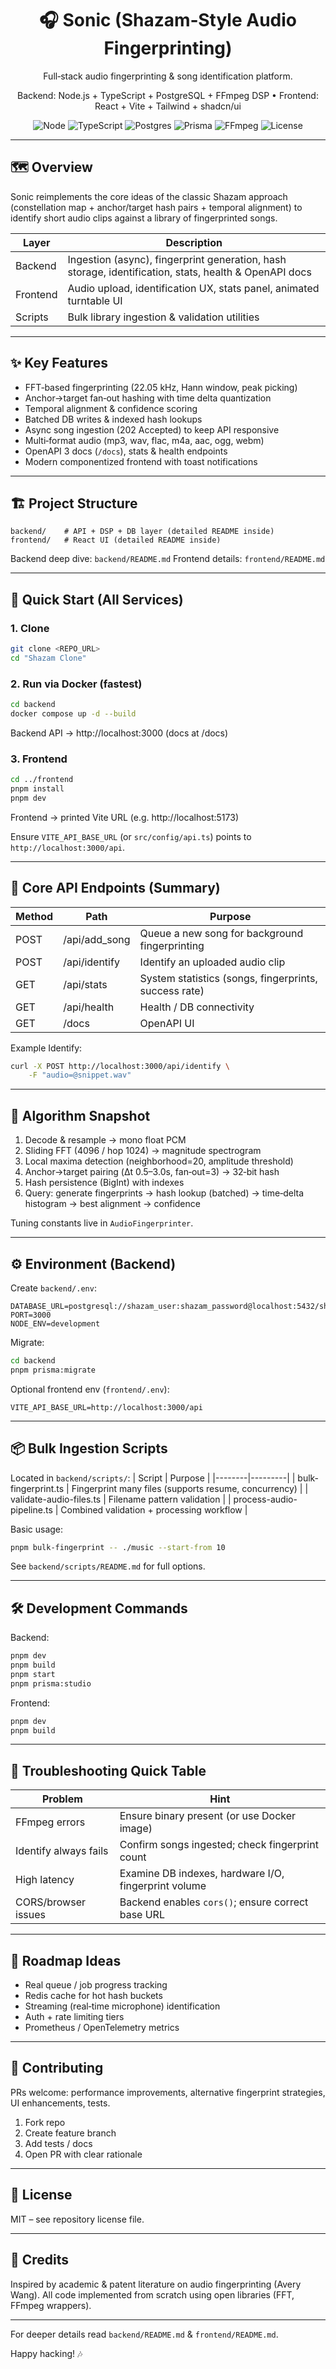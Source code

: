 <div align="center">

# 🎧 Sonic (Shazam‑Style Audio Fingerprinting)

Full‑stack audio fingerprinting & song identification platform.

Backend: Node.js + TypeScript + PostgreSQL + FFmpeg DSP  •  Frontend: React + Vite + Tailwind + shadcn/ui

![Node](https://img.shields.io/badge/Node-18+-339933?logo=node.js) ![TypeScript](https://img.shields.io/badge/TypeScript-5.x-3178C6?logo=typescript) ![Postgres](https://img.shields.io/badge/PostgreSQL-15-4169E1?logo=postgresql) ![Prisma](https://img.shields.io/badge/Prisma-ORM-2D3748?logo=prisma) ![FFmpeg](https://img.shields.io/badge/FFmpeg-enabled-007808) ![License](https://img.shields.io/badge/License-MIT-green)

</div>

---

## 🗺 Overview
Sonic reimplements the core ideas of the classic Shazam approach (constellation map + anchor/target hash pairs + temporal alignment) to identify short audio clips against a library of fingerprinted songs.

| Layer | Description |
|-------|-------------|
| Backend | Ingestion (async), fingerprint generation, hash storage, identification, stats, health & OpenAPI docs |
| Frontend | Audio upload, identification UX, stats panel, animated turntable UI |
| Scripts | Bulk library ingestion & validation utilities |

---

## ✨ Key Features
- FFT‑based fingerprinting (22.05 kHz, Hann window, peak picking)
- Anchor→target fan‑out hashing with time delta quantization
- Temporal alignment & confidence scoring
- Batched DB writes & indexed hash lookups
- Async song ingestion (202 Accepted) to keep API responsive
- Multi‑format audio (mp3, wav, flac, m4a, aac, ogg, webm)
- OpenAPI 3 docs (`/docs`), stats & health endpoints
- Modern componentized frontend with toast notifications

---

## 🏗 Project Structure
```
backend/    # API + DSP + DB layer (detailed README inside)
frontend/   # React UI (detailed README inside)
```

Backend deep dive: `backend/README.md`
Frontend details: `frontend/README.md`

---

## 🚀 Quick Start (All Services)
### 1. Clone
```bash
git clone <REPO_URL>
cd "Shazam Clone"
```

### 2. Run via Docker (fastest)
```bash
cd backend
docker compose up -d --build
```
Backend API → http://localhost:3000 (docs at /docs)

### 3. Frontend
```bash
cd ../frontend
pnpm install
pnpm dev
```
Frontend → printed Vite URL (e.g. http://localhost:5173)

Ensure `VITE_API_BASE_URL` (or `src/config/api.ts`) points to `http://localhost:3000/api`.

---

## 🔌 Core API Endpoints (Summary)
| Method | Path | Purpose |
|--------|------|---------|
| POST | /api/add_song | Queue a new song for background fingerprinting |
| POST | /api/identify | Identify an uploaded audio clip |
| GET  | /api/stats | System statistics (songs, fingerprints, success rate) |
| GET  | /api/health | Health / DB connectivity |
| GET  | /docs | OpenAPI UI |

Example Identify:
```bash
curl -X POST http://localhost:3000/api/identify \
	-F "audio=@snippet.wav"
```

---

## 🧬 Algorithm Snapshot
1. Decode & resample → mono float PCM
2. Sliding FFT (4096 / hop 1024) → magnitude spectrogram
3. Local maxima detection (neighborhood=20, amplitude threshold)
4. Anchor→target pairing (Δt 0.5–3.0s, fan‑out=3) → 32‑bit hash
5. Hash persistence (BigInt) with indexes
6. Query: generate fingerprints → hash lookup (batched) → time‑delta histogram → best alignment → confidence

Tuning constants live in `AudioFingerprinter`.

---

## ⚙️ Environment (Backend)
Create `backend/.env`:
```
DATABASE_URL=postgresql://shazam_user:shazam_password@localhost:5432/shazam_clone
PORT=3000
NODE_ENV=development
```
Migrate:
```bash
cd backend
pnpm prisma:migrate
```

Optional frontend env (`frontend/.env`):
```
VITE_API_BASE_URL=http://localhost:3000/api
```

---

## 📦 Bulk Ingestion Scripts
Located in `backend/scripts/`:
| Script | Purpose |
|--------|---------|
| bulk-fingerprint.ts | Fingerprint many files (supports resume, concurrency) |
| validate-audio-files.ts | Filename pattern validation |
| process-audio-pipeline.ts | Combined validation + processing workflow |

Basic usage:
```bash
pnpm bulk-fingerprint -- ./music --start-from 10
```

See `backend/scripts/README.md` for full options.

---

## 🛠 Development Commands
Backend:
```bash
pnpm dev
pnpm build
pnpm start
pnpm prisma:studio
```
Frontend:
```bash
pnpm dev
pnpm build
```

---

## 🐞 Troubleshooting Quick Table
| Problem | Hint |
|---------|------|
| FFmpeg errors | Ensure binary present (or use Docker image) |
| Identify always fails | Confirm songs ingested; check fingerprint count |
| High latency | Examine DB indexes, hardware I/O, fingerprint volume |
| CORS/browser issues | Backend enables `cors()`; ensure correct base URL |

---

## 🧭 Roadmap Ideas
- Real queue / job progress tracking
- Redis cache for hot hash buckets
- Streaming (real‑time microphone) identification
- Auth + rate limiting tiers
- Prometheus / OpenTelemetry metrics

---

## 🤝 Contributing
PRs welcome: performance improvements, alternative fingerprint strategies, UI enhancements, tests.

1. Fork repo
2. Create feature branch
3. Add tests / docs
4. Open PR with clear rationale

---

## 📄 License
MIT – see repository license file.

---

## 🙌 Credits
Inspired by academic & patent literature on audio fingerprinting (Avery Wang). All code implemented from scratch using open libraries (FFT, FFmpeg wrappers).

---

For deeper details read `backend/README.md` & `frontend/README.md`.

Happy hacking! 🎶
